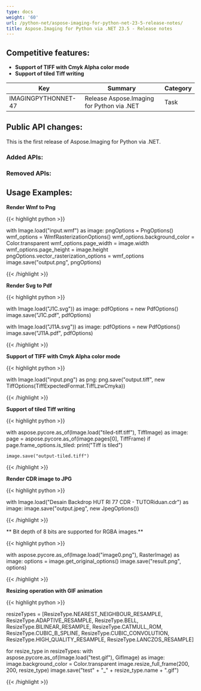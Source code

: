 ```yaml
---
type: docs
weight: '60'
url: /python-net/aspose-imaging-for-python-net-23-5-release-notes/
title: Aspose.Imaging for Python via .NET 23.5 - Release notes
---
```


## Competitive features:

- **Support of TIFF with Cmyk Alpha color mode**
- **Support of tiled Tiff writing**

| **Key**         | **Summary**                                                                                                                                                              | **Category** |
|-----------------|--------------------------------------------------------------------------------------------------------------------------------------------------------------------------|--------------|
| IMAGINGPYTHONNET-47 | Release Aspose.Imaging for Python via .NET                                                                                                                                  | Task      |

## Public API changes:

This is the first release of Aspose.Imaging for Python via .NET.

### Added APIs:


### Removed APIs:


## Usage Examples:

**Render Wmf to Png**

{{< highlight python >}}

with Image.load("input.wmf") as image:
	pngOptions = PngOptions()
	wmf_options = WmfRasterizationOptions()
	wmf_options.background_color = Color.transparent
	wmf_options.page_width = image.width
	wmf_options.page_height = image.height
	pngOptions.vector_rasterization_options = wmf_options
	image.save("output.png", pngOptions)

{{< /highlight >}}

**Render Svg to Pdf**

{{< highlight python >}}

with Image.load("J1C.svg")) as image:
	pdfOptions = new PdfOptions()
	image.save("J1C.pdf", pdfOptions)

with Image.load("J11A.svg")) as image:
	pdfOptions = new PdfOptions()
	image.save("J11A.pdf", pdfOptions)

{{< /highlight >}}

**Support of TIFF with Cmyk Alpha color mode**

{{< highlight python >}}

with Image.load("input.png") as png:
	png.save("output.tiff", new TiffOptions(TiffExpectedFormat.TiffLzwCmyka))

{{< /highlight >}}

**Support of tiled Tiff writing**

{{< highlight python >}}

with aspose.pycore.as_of(Image.load("tiled-tiff.tiff"), TiffImage) as image:
	page = aspose.pycore.as_of(image.pages[0], TiffFrame)
	if page.frame_options.is_tiled:
		print("Tiff is tiled")

	image.save("output-tiled.tiff")

{{< /highlight >}}

**Render CDR image to JPG**

{{< highlight python >}}

with Image.load("Desain Backdrop HUT RI 77 CDR - TUTORiduan.cdr") as image:
	image.save("output.jpeg", new JpegOptions())

{{< /highlight >}}

** Bit depth of 8 bits are supported for RGBA images.**

{{< highlight python >}}

with aspose.pycore.as_of(Image.load("image0.png"), RasterImage) as image:
    options = image.get_original_options()
    image.save("result.png", options)

{{< /highlight >}}

**Resizing operation with GIF animation**

{{< highlight python >}}

resizeTypes = [ResizeType.NEAREST_NEIGHBOUR_RESAMPLE,
			   ResizeType.ADAPTIVE_RESAMPLE,
			   ResizeType.BELL,
			   ResizeType.BILINEAR_RESAMPLE,
			   ResizeType.CATMULL_ROM,
			   ResizeType.CUBIC_B_SPLINE,
			   ResizeType.CUBIC_CONVOLUTION,
			   ResizeType.HIGH_QUALITY_RESAMPLE,
			   ResizeType.LANCZOS_RESAMPLE]

for resize_type in resizeTypes:
    with aspose.pycore.as_of(Image.load("test.gif"), GifImage) as image:
        image.background_color = Color.transparent
        image.resize_full_frame(200, 200, resize_type)
        image.save("test" + "_" + resize_type.name + ".gif")

{{< /highlight >}}
